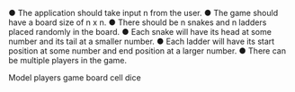 ● The application should take input n from the user.
● The game should have a board size of n x n.
● There should be n snakes and n ladders placed randomly in the board.
● Each snake will have its head at some number and its tail at a smaller
number.
● Each ladder will have its start position at some number and end position at a
larger number.
● There can be multiple players in the game.


Model
players
game 
board
cell
dice